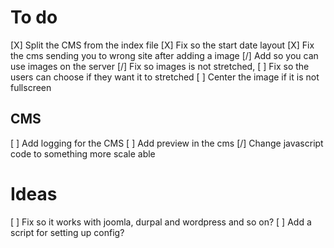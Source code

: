 # To do
[X] Split the CMS from the index file
[X] Fix so the start date layout
[X] Fix the cms sending you to wrong site after adding a image
[/] Add so you can use images on the server
[/] Fix so images is not stretched,
    [ ] Fix so the users can choose if they want it to stretched
    [ ] Center the image if it is not fullscreen
## CMS
[ ] Add logging for the CMS
[ ] Add preview in the cms
[/] Change javascript code to something more scale able

# Ideas
[ ] Fix so it works with joomla, durpal and wordpress and so on?
[ ] Add a script for setting up config?

